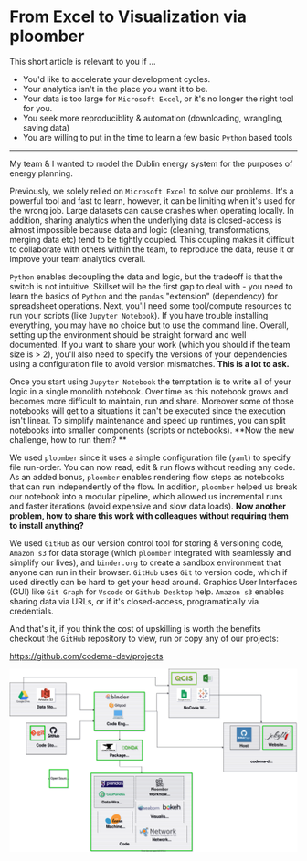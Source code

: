 # From Excel to Visualization via ploomber

This short article is relevant to you if ...

- You'd like to accelerate your development cycles.
- Your analytics isn't in the place you want it to be.
- Your data is too large for `Microsoft Excel`, or it's no longer the right tool for you.
- You seek more reproduciblity & automation (downloading, wrangling, saving data)
- You are willing to put in the time to learn a few basic `Python` based tools


---

My team & I wanted to model the Dublin energy system for the purposes of energy planning.

Previously, we solely relied on `Microsoft Excel` to solve our problems. It's a powerful tool and fast to learn, however, it can be limiting when it's used for the wrong job. Large datasets can cause crashes when operating locally. In addition, sharing analytics when the underlying data is closed-access is almost impossible because data and logic (cleaning, transformations, merging data etc) tend to be tightly coupled. This coupling makes it difficult to collaborate with others within the team, to reproduce the data, reuse it or improve your team analytics overall. 

`Python` enables decoupling the data and logic, but the tradeoff is that the switch is not intuitive. Skillset will be the first gap to deal with - you need to learn the basics of `Python` and the `pandas` "extension" (dependency) for spreadsheet operations. Next, you'll need some tool/compute resources to run your scripts (like `Jupyter Notebook`). If you have trouble installing everything, you may have no choice but to use the command line.  Overall, setting up the environment should be straight forward and well documented. If you want to share your work (which you should if the team size is > 2), you'll also need to specify the versions of your dependencies using a configuration file to avoid version mismatches. **This is a lot to ask.**

Once you start using `Jupyter Notebook` the temptation is to write all of your logic in a single monolith notebook. Over time as this notebook grows and becomes more difficult to maintain, run and share. Moreover some of those notebooks will get to a situations it can't be executed since the execution isn't linear. To simplify maintenance and speed up runtimes, you can split notebooks into smaller components (scripts or notebooks). **Now the new challenge, how to run them? ** 

We used `ploomber` since it uses a simple configuration file (`yaml`) to specify file run-order. You can now read, edit & run flows without reading any code. As an added bonus, `ploomber` enables rendering flow steps as notebooks that can run independently of the flow. In addition, `ploomber` helped us break our notebook into a modular pipeline, which allowed us incremental runs and faster iterations (avoid expensive and slow data loads). **Now another problem, how to share this work with colleagues without requiring them to install anything?** 

We used `GitHub` as our version control tool for storing & versioning code, `Amazon s3` for data storage (which `ploomber` integrated with seamlessly and simplify our lives), and `binder.org` to create a sandbox environment that anyone can run in their browser. `GitHub` uses `Git` to version code, which if used directly can be hard to get your head around. Graphics User Interfaces (GUI) like `Git Graph` for `Vscode` or `Github Desktop` help. `Amazon s3` enables sharing data via URLs, or if it's closed-access, programatically via credentials.

And that's it, if you think the cost of upskilling is worth the benefits checkout the `GitHub` repository to view, run or copy any of our projects:

https://github.com/codema-dev/projects

![Tools.drawio.svg](Tools.drawio.svg)
